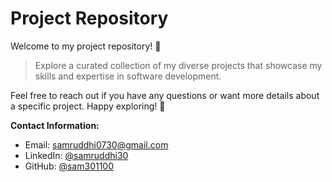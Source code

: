 # Project Repository

Welcome to my project repository! 🚀

> Explore a curated collection of my diverse projects that showcase my skills and expertise in software development.

Feel free to reach out if you have any questions or want more details about a specific project. Happy exploring! 🌟

**Contact Information:**
- Email: samruddhi0730@gmail.com
- LinkedIn: [@samruddhi30](https://www.linkedin.com/in/your-username/)
- GitHub: [@sam301100](https://www.linkedin.com/in/samruddhi30/)

